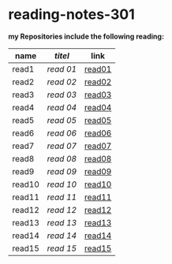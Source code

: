 # reading-notes-301


**my Repositories include the following reading:**

| **name**   | *titel*  | link                                                                 
|------------|----------|-----------------------------------------------------------------------------------------------|
| read1      |*read 01* |[read01](https://saharkhaled89.github.io/reading-notes-301/read01)                                |   
| read2      |*read 02* |[read02](https://saharkhaled89.github.io/reading-notes-301/read02)                        |                                                                                              
| read3      |*read 03* |[read03](https://saharkhaled89.github.io/reading-notes-301/read03)                                |                                               
| read4      |*read 04* |[read04](https://saharkhaled89.github.io/reading-notes-301/read04)                                |   
| read5      |*read 05* |[read05](https://saharkhaled89.github.io/reading-notes-301/read05)                                |   
| read6      |*read 06* |[read06](https://saharkhaled89.github.io/reading-notes-301/read06)                                |   
| read7      |*read 07* |[read07]()                                |   
| read8      |*read 08* |[read08]()                                |   
| read9      |*read 09* |[read09]()                                |   
| read10     |*read 10* |[read10]()                                |   
| read11     |*read 11* |[read11]()                                |   
| read12     |*read 12* |[read12]()                                |   
| read13     |*read 13* |[read13]()                                |   
| read14     |*read 14* |[read14]()                                |   
| read15     |*read 15* |[read15]()                                |   